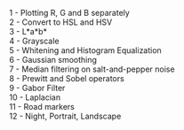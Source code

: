 1 - Plotting R, G and B separately  
2 - Convert to HSL and HSV  
3 - L\*a\*b\*  
4 - Grayscale  
5 - Whitening and Histogram Equalization  
6 - Gaussian smoothing  
7 - Median filtering on salt-and-pepper noise  
8 - Prewitt and Sobel operators  
9 - Gabor Filter  
10 - Laplacian  
11 - Road markers  
12 - Night, Portrait, Landscape  
